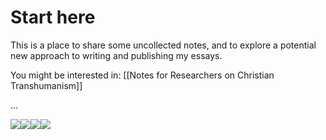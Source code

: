 # Start here

This is a place to share some uncollected notes, and to explore a potential new approach to writing and publishing my essays.

You might be interested in:
[[Notes for Researchers on Christian Transhumanism]]

…

![](https://res.cloudinary.com/micahredding/e_grayscale/w_160/c_scale/o_25/TEDx_logo1_dmhodp)![](https://res.cloudinary.com/micahredding/e_grayscale/w_200/c_scale/o_20/wired)![](https://res.cloudinary.com/micahredding/e_grayscale/w_160/c_scale/o_20/bbc)![](https://res.cloudinary.com/micahredding/e_grayscale/w_200/c_scale/o_25/motherboard-logo)